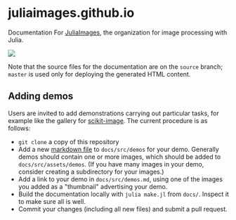 # juliaimages.github.io

Documentation For [JuliaImages](https://github.com/JuliaImages), the organization for image processing with Julia.

[![](https://img.shields.io/badge/docs-latest-blue.svg)](https://juliaimages.github.io/latest)

Note that the source files for the documentation are on the `source`
branch; `master` is used only for deploying the generated HTML
content.

## Adding demos

Users are invited to add demonstrations carrying out particular tasks, for example like the gallery for [scikit-image](http://scikit-image.org/docs/stable/auto_examples/).
The current procedure is as follows:

- `git clone` a copy of this repository
- Add a new [markdown file](https://en.wikipedia.org/wiki/Markdown) to `docs/src/demos` for your demo. Generally demos should contain one or more images, which should be added to `docs/src/assets/demos`. (If you have many images in your demo, consider creating a subdirectory for your images.)
- Add a link to your demo in `docs/src/demos.md`, using one of the images you added as a "thumbnail" advertising your demo.
- Build the documentation locally with `julia make.jl` from `docs/`. Inspect it to make sure all is well.
- Commit your changes (including all new files) and submit a pull request.
